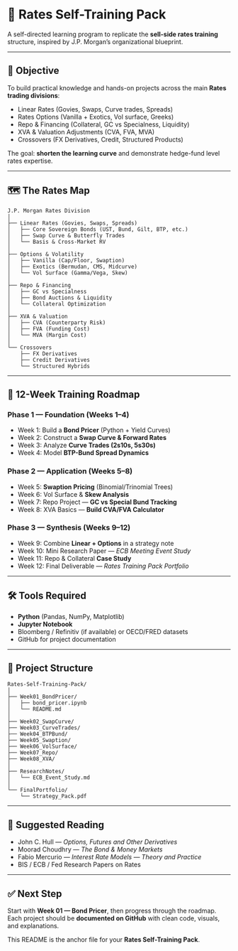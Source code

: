 # 📘 Rates Self-Training Pack

A self-directed learning program to replicate the **sell-side rates training** structure, inspired by J.P. Morgan’s organizational blueprint.

---

## 🎯 Objective

To build practical knowledge and hands-on projects across the main **Rates trading divisions**:
- Linear Rates (Govies, Swaps, Curve trades, Spreads)
- Rates Options (Vanilla + Exotics, Vol surface, Greeks)
- Repo & Financing (Collateral, GC vs Specialness, Liquidity)
- XVA & Valuation Adjustments (CVA, FVA, MVA)
- Crossovers (FX Derivatives, Credit, Structured Products)

The goal: **shorten the learning curve** and demonstrate hedge-fund level rates expertise.

---

## 🗺️ The Rates Map

```
J.P. Morgan Rates Division
│
├── Linear Rates (Govies, Swaps, Spreads)
│   ├── Core Sovereign Bonds (UST, Bund, Gilt, BTP, etc.)
│   ├── Swap Curve & Butterfly Trades
│   └── Basis & Cross-Market RV
│
├── Options & Volatility
│   ├── Vanilla (Cap/Floor, Swaption)
│   ├── Exotics (Bermudan, CMS, Midcurve)
│   └── Vol Surface (Gamma/Vega, Skew)
│
├── Repo & Financing
│   ├── GC vs Specialness
│   ├── Bond Auctions & Liquidity
│   └── Collateral Optimization
│
├── XVA & Valuation
│   ├── CVA (Counterparty Risk)
│   ├── FVA (Funding Cost)
│   └── MVA (Margin Cost)
│
└── Crossovers
    ├── FX Derivatives
    ├── Credit Derivatives
    └── Structured Hybrids
```

---

## 📅 12-Week Training Roadmap

### **Phase 1 — Foundation (Weeks 1–4)**
- Week 1: Build a **Bond Pricer** (Python + Yield Curves)
- Week 2: Construct a **Swap Curve & Forward Rates**
- Week 3: Analyze **Curve Trades (2s10s, 5s30s)**
- Week 4: Model **BTP-Bund Spread Dynamics**

### **Phase 2 — Application (Weeks 5–8)**
- Week 5: **Swaption Pricing** (Binomial/Trinomial Trees)
- Week 6: Vol Surface & **Skew Analysis**
- Week 7: Repo Project — **GC vs Special Bund Tracking**
- Week 8: XVA Basics — **Build CVA/FVA Calculator**

### **Phase 3 — Synthesis (Weeks 9–12)**
- Week 9: Combine **Linear + Options** in a strategy note
- Week 10: Mini Research Paper — *ECB Meeting Event Study*
- Week 11: Repo & Collateral **Case Study**
- Week 12: Final Deliverable — *Rates Training Pack Portfolio*

---

## 🛠️ Tools Required

- **Python** (Pandas, NumPy, Matplotlib)
- **Jupyter Notebook**
- Bloomberg / Refinitiv (if available) or OECD/FRED datasets
- GitHub for project documentation

---

## 📂 Project Structure

```
Rates-Self-Training-Pack/
│
├── Week01_BondPricer/
│   ├── bond_pricer.ipynb
│   └── README.md
│
├── Week02_SwapCurve/
├── Week03_CurveTrades/
├── Week04_BTPBund/
├── Week05_Swaption/
├── Week06_VolSurface/
├── Week07_Repo/
├── Week08_XVA/
│
├── ResearchNotes/
│   └── ECB_Event_Study.md
│
└── FinalPortfolio/
    └── Strategy_Pack.pdf
```

---

## 📖 Suggested Reading

- John C. Hull — *Options, Futures and Other Derivatives*
- Moorad Choudhry — *The Bond & Money Markets*
- Fabio Mercurio — *Interest Rate Models — Theory and Practice*
- BIS / ECB / Fed Research Papers on Rates

---

## ✅ Next Step

Start with **Week 01 — Bond Pricer**, then progress through the roadmap.  
Each project should be **documented on GitHub** with clean code, visuals, and explanations.

This README is the anchor file for your **Rates Self-Training Pack**.

